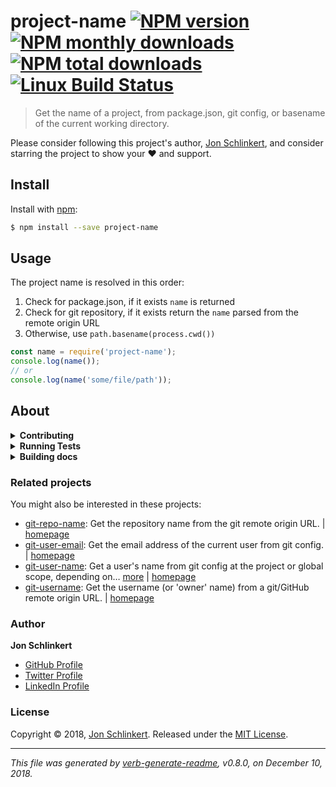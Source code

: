 # project-name [![NPM version](https://img.shields.io/npm/v/project-name.svg?style=flat)](https://www.npmjs.com/package/project-name) [![NPM monthly downloads](https://img.shields.io/npm/dm/project-name.svg?style=flat)](https://npmjs.org/package/project-name) [![NPM total downloads](https://img.shields.io/npm/dt/project-name.svg?style=flat)](https://npmjs.org/package/project-name) [![Linux Build Status](https://img.shields.io/travis/jonschlinkert/project-name.svg?style=flat&label=Travis)](https://travis-ci.org/jonschlinkert/project-name)

> Get the name of a project, from package.json, git config, or basename of the current working directory.

Please consider following this project's author, [Jon Schlinkert](https://github.com/jonschlinkert), and consider starring the project to show your :heart: and support.

## Install

Install with [npm](https://www.npmjs.com/):

```sh
$ npm install --save project-name
```

## Usage

The project name is resolved in this order:

1. Check for package.json, if it exists `name` is returned
2. Check for git repository, if it exists return the `name` parsed from the remote origin URL
3. Otherwise, use `path.basename(process.cwd())`

```js
const name = require('project-name');
console.log(name());
// or
console.log(name('some/file/path'));
```

## About

<details>
<summary><strong>Contributing</strong></summary>

Pull requests and stars are always welcome. For bugs and feature requests, [please create an issue](../../issues/new).

</details>

<details>
<summary><strong>Running Tests</strong></summary>

Running and reviewing unit tests is a great way to get familiarized with a library and its API. You can install dependencies and run tests with the following command:

```sh
$ npm install && npm test
```

</details>

<details>
<summary><strong>Building docs</strong></summary>

_(This project's readme.md is generated by [verb](https://github.com/verbose/verb-generate-readme), please don't edit the readme directly. Any changes to the readme must be made in the [.verb.md](.verb.md) readme template.)_

To generate the readme, run the following command:

```sh
$ npm install -g verbose/verb#dev verb-generate-readme && verb
```

</details>

### Related projects

You might also be interested in these projects:

* [git-repo-name](https://www.npmjs.com/package/git-repo-name): Get the repository name from the git remote origin URL. | [homepage](https://github.com/jonschlinkert/git-repo-name "Get the repository name from the git remote origin URL.")
* [git-user-email](https://www.npmjs.com/package/git-user-email): Get the email address of the current user from git config. | [homepage](https://github.com/jonschlinkert/git-user-email "Get the email address of the current user from git config.")
* [git-user-name](https://www.npmjs.com/package/git-user-name): Get a user's name from git config at the project or global scope, depending on… [more](https://github.com/jonschlinkert/git-user-name) | [homepage](https://github.com/jonschlinkert/git-user-name "Get a user's name from git config at the project or global scope, depending on what git uses in the current context.")
* [git-username](https://www.npmjs.com/package/git-username): Get the username (or 'owner' name) from a git/GitHub remote origin URL. | [homepage](https://github.com/jonschlinkert/git-username "Get the username (or 'owner' name) from a git/GitHub remote origin URL.")

### Author

**Jon Schlinkert**

* [GitHub Profile](https://github.com/jonschlinkert)
* [Twitter Profile](https://twitter.com/jonschlinkert)
* [LinkedIn Profile](https://linkedin.com/in/jonschlinkert)

### License

Copyright © 2018, [Jon Schlinkert](https://github.com/jonschlinkert).
Released under the [MIT License](LICENSE).

***

_This file was generated by [verb-generate-readme](https://github.com/verbose/verb-generate-readme), v0.8.0, on December 10, 2018._